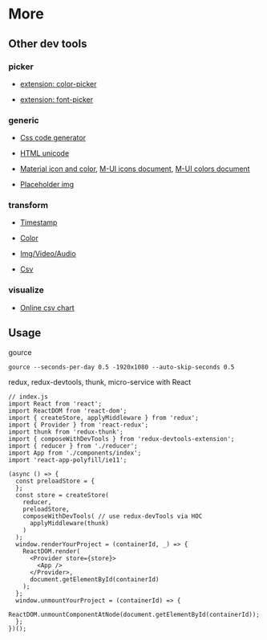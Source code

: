 # More

## Other dev tools

### picker

- [extension: color-picker](https://chrome.google.com/webstore/detail/eye-dropper/hmdcmlfkchdmnmnmheododdhjedfccka?hl=en)

- [extension: font-picker](https://chrome.google.com/webstore/detail/font-picker/mmjbimgpcbaegjiieojddickpjbdkeej)

### generic

- [Css code generator](https://html-css-js.com/css/generator/)

- [HTML unicode](http://www.amp-what.com/unicode/search/)

- [Material icon and color](https://www.materialpalette.com/icons), [M-UI icons document](https://material-ui.com/components/material-icons/), [M-UI colors document](https://material-ui.com/customization/color/)

- [Placeholder img](https://dummyimage.com/)

### transform

- [Timestamp](https://www.timestampconvert.com/)

- [Color](https://www.color-hex.com/)

- [Img/Video/Audio](https://www.onlineconverter.com/)

- [Csv](http://www.convertcsv.com/)

### visualize

- [Online csv chart](https://plot.ly/create/#/)

## Usage

gource

```shell
gource --seconds-per-day 0.5 -1920x1080 --auto-skip-seconds 0.5
```

redux, redux-devtools, thunk, micro-service with React

```tsx
// index.js
import React from 'react';
import ReactDOM from 'react-dom';
import { createStore, applyMiddleware } from 'redux';
import { Provider } from 'react-redux';
import thunk from 'redux-thunk';
import { composeWithDevTools } from 'redux-devtools-extension';
import { reducer } from './reducer';
import App from './components/index';
import 'react-app-polyfill/ie11';

(async () => {
  const preloadStore = {
  };
  const store = createStore(
    reducer,
    preloadStore,
    composeWithDevTools( // use redux-devTools via HOC
      applyMiddleware(thunk)
    )
  );
  window.renderYourProject = (containerId, _) => {
    ReactDOM.render(
      <Provider store={store}>
        <App />
      </Provider>,
      document.getElementById(containerId)
    );
  };
  window.unmountYourProject = (containerId) => {
    ReactDOM.unmountComponentAtNode(document.getElementById(containerId));
  };
})();
```
